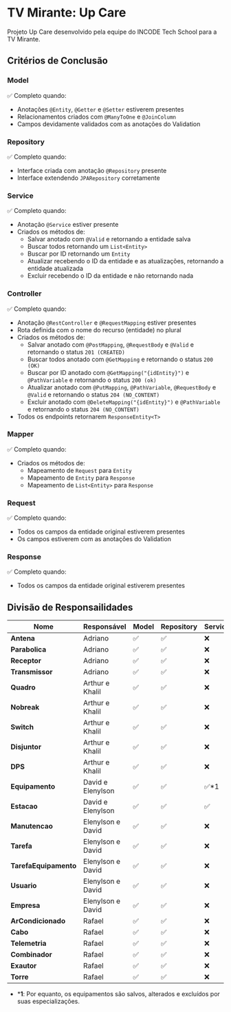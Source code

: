 
# TV Mirante: Up Care

Projeto Up Care desenvolvido pela equipe do INCODE Tech School para a TV Mirante.

## Critérios de Conclusão

### Model
✅ Completo quando:
- Anotações `@Entity`, `@Getter` e `@Setter` estiverem presentes
- Relacionamentos criados com `@ManyToOne` e `@JoinColumn`
- Campos devidamente validados com as anotações do Validation

### Repository
✅ Completo quando:
- Interface criada com anotação `@Repository` presente
- Interface extendendo `JPARepository` corretamente

### Service
✅ Completo quando:
- Anotação `@Service` estiver presente
- Criados os métodos de: 
    - Salvar anotado com `@Valid` e retornando a entidade salva
    - Buscar todos retornando um `List<Entity>`
    - Buscar por ID retornando um `Entity`
    - Atualizar recebendo o ID da entidade e as atualizações, retornando a entidade atualizada
    - Excluir recebendo o ID da entidade e não retornando nada

### Controller
✅ Completo quando:
- Anotação `@RestController` e `@RequestMapping` estiver presentes
- Rota definida com o nome do recurso (entidade) no plural
- Criados os métodos de: 
    - Salvar anotado com `@PostMapping`,  `@RequestBody` e `@Valid` e retornando o status `201 (CREATED)`
    - Buscar todos anotado com `@GetMapping` e retornando o status `200 (OK)`
    - Buscar por ID anotado com `@GetMapping("{idEntity}")` e `@PathVariable` e retornando o status `200 (ok)`
    - Atualizar anotado com `@PutMapping`, `@PathVariable`, `@RequestBody` e `@Valid` e retornando o status `204 (NO_CONTENT)`
    - Excluir anotado com `@DeleteMapping("{idEntity}")` e `@PathVariable` e retornando o status `204 (NO_CONTENT)`
- Todos os endpoints retornarem `ResponseEntity<T>`

### Mapper
✅ Completo quando:
- Criados os métodos de:
    - Mapeamento de `Request` para `Entity`
    - Mapeamento de `Entity` para `Response`
    - Mapeamento de `List<Entity>` para `Response`

### Request
✅ Completo quando:
- Todos os campos da entidade original estiverem presentes
- Os campos estiverem com as anotações do Validation

### Response
✅ Completo quando:
- Todos os campos da entidade original estiverem presentes


## Divisão de Responsailidades
|Nome                 |Responsável      |Model|Repository|Service|Controller|Request|Response|Mapper|
|---------------------|-----------------|-----|----------|------ |----------|-------|--------|------|
|**Antena**           |Adriano          |✅  |✅        |❌    |❌        |❌    |✅      |❌   |
|**Parabolica**       |Adriano          |✅  |✅        |❌    |❌        |❌    |✅      |❌   |
|**Receptor**         |Adriano          |✅  |✅        |❌    |❌        |❌    |✅      |❌   |
|**Transmissor**      |Adriano          |✅  |✅        |❌    |❌        |❌    |✅      |❌   |
|**Quadro**           |Arthur e Khalil  |✅  |✅        |❌    |❌        |❌    |❌      |❌   |
|**Nobreak**          |Arthur e Khalil  |✅  |✅        |❌    |❌        |❌    |❌      |❌   |
|**Switch**           |Arthur e Khalil  |✅  |✅        |❌    |❌        |❌    |❌      |❌   |
|**Disjuntor**        |Arthur e Khalil  |✅  |✅        |❌    |❌        |❌    |❌      |❌   |
|**DPS**              |Arthur e Khalil  |✅  |✅        |❌    |❌        |❌    |❌      |❌   |
|**Equipamento**      |David e Elenylson|✅  |✅        |✅*1  |✅*1      |✅    |✅      |✅   |
|**Estacao**          |David e Elenylson|✅  |✅        |✅    |✅        |✅    |✅      |✅   |
|**Manutencao**       |Elenylson e David|✅  |✅        |❌    |❌        |❌    |✅      |❌   |
|**Tarefa**           |Elenylson e David|✅  |✅        |❌    |❌        |❌    |✅      |❌   |
|**TarefaEquipamento**|Elenylson e David|✅  |✅        |❌    |❌        |❌    |✅      |❌   |
|**Usuario**          |Elenylson e David|✅  |✅        |❌    |❌        |❌    |✅      |❌   |
|**Empresa**          |Elenylson e David|✅  |✅        |❌    |❌        |❌    |✅      |❌   |
|**ArCondicionado**   |Rafael           |✅  |✅        |❌    |❌        |✅    |❌      |❌   |
|**Cabo**             |Rafael           |✅  |✅        |❌    |❌        |❌    |✅      |❌   |
|**Telemetria**       |Rafael           |✅  |✅        |❌    |❌        |❌    |❌      |❌   |
|**Combinador**       |Rafael           |✅  |✅        |❌    |❌        |❌    |❌      |❌   |
|**Exautor**          |Rafael           |✅  |✅        |❌    |❌        |❌    |❌      |❌   |
|**Torre**            |Rafael           |✅  |✅        |❌    |❌        |❌    |❌      |❌   |

- ***1**: Por equanto, os equipamentos são salvos, alterados e excluídos por suas especializações.